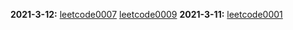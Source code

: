**2021-3-12:**
  [leetcode0007](https://github.com/Willbebest/Leetcode-Notes/blob/main/2021-3-12/LeetCode0007.md)
  [leetcode0009](https://github.com/Willbebest/Leetcode-Notes/blob/main/2021-3-12/leetcode0009.md)
**2021-3-11:**
  [leetcode0001](https://github.com/Willbebest/Leetcode-Notes/blob/main/2021-3-11/leetcode0001.md)
